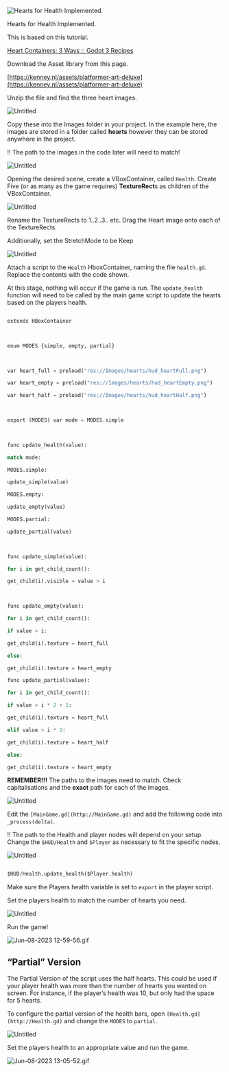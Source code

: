  

![Hearts for Health Implemented.](images/Untitled%2013.png)

  

Hearts for Health Implemented.

  

This is based on this tutorial.

  

[Heart Containers: 3 Ways :: Godot 3 Recipes](https://kidscancode.org/godot_recipes/3.x/ui/heart_containers_3/index.html)

  

Download the Asset library from this page.

  

[https://kenney.nl/assets/platformer-art-deluxe](https://kenney.nl/assets/platformer-art-deluxe)

  

Unzip the file and find the three heart images.

  

![Untitled](images/Untitled%2014.png)

  

Copy these into the Images folder in your project. In the example here, the images are stored in a folder called ************hearts************ however they can be stored anywhere in the project.

  

<aside>

‼️ The path to the images in the code later will need to match!

  

</aside>

  

![Untitled](images/Untitled%2015.png)

  

Opening the desired scene, create a VBoxContainer, called `Health`. Create Five (or as many as the game requires) ********TextureRect********s as children of the VBoxContainer.

  

![Untitled](images/Untitled%2016.png)

  

Rename the TextureRects to 1..2..3.. etc. Drag the Heart image onto each of the TextureRects.

  

Additionally, set the StretchMode to be Keep

  

![Untitled](images/Untitled%2017.png)

  

Attach a script to the `Health` HboxContainer, naming the file `health.gd`. Replace the contents with the code shown.

  

At this stage, nothing will occur if the game is run. The `update_health` function will need to be called by the main game script to update the hearts based on the players health.

  

```python

extends HBoxContainer

  

enum MODES {simple, empty, partial}

  

var heart_full = preload("res://Images/hearts/hud_heartFull.png")

var heart_empty = preload("res://Images/hearts/hud_heartEmpty.png")

var heart_half = preload("res://Images/hearts/hud_heartHalf.png")

  

export (MODES) var mode = MODES.simple

  

func update_health(value):

match mode:

MODES.simple:

update_simple(value)

MODES.empty:

update_empty(value)

MODES.partial:

update_partial(value)

  

func update_simple(value):

for i in get_child_count():

get_child(i).visible = value > i

  

func update_empty(value):

for i in get_child_count():

if value > i:

get_child(i).texture = heart_full

else:

get_child(i).texture = heart_empty

func update_partial(value):

for i in get_child_count():

if value > i * 2 + 1:

get_child(i).texture = heart_full

elif value > i * 2:

get_child(i).texture = heart_half

else:

get_child(i).texture = heart_empty

```

  

********************REMEMBER!!!******************** The paths to the images need to match. Check capitalisations and the **********exact********** path for each of the images.

  

![Untitled](images/Untitled%2018.png)

  

Edit the `[MainGame.gd](http://MainGame.gd)` and add the following code into `_process(delta)`.

  

<aside>

‼️ The path to the Health and player nodes will depend on your setup. Change the `$HUD/Health` and `$Player` as necessary to fit the specific nodes.

  

</aside>

  

![Untitled](images/Untitled%2019.png)

  

```python

$HUD/Health.update_health($Player.health)

```

  

Make sure the Players health variable is set to `export` in the player script.

  

Set the players health to match the number of hearts you need.

  

![Untitled](images/Untitled%2020.png)

  

Run the game!

  

![Jun-08-2023 12-59-56.gif](Jun-08-2023_12-59-56.gif)

  

## “Partial” Version

  

The Partial Version of the script uses the half hearts. This could be used if your player health was more than the number of hearts you wanted on screen. For instance, if the player’s health was 10, but only had the space for 5 hearts.

  

To configure the partial version of the health bars, open `[Health.gd](http://Health.gd)` and change the `MODES` to `partial`.

  

![Untitled](images/Untitled%2021.png)

  

Set the players health to an appropriate value and run the game.

  

![Jun-08-2023 13-05-52.gif](Jun-08-2023_13-05-52.gif)